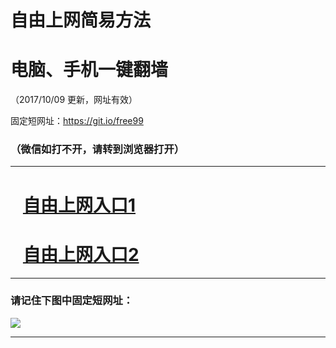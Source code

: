 ﻿# 自由上网简易方法

# 电脑、手机一键翻墙

（2017/10/09 更新，网址有效）

固定短网址：https://git.io/free99

### （微信如打不开，请转到浏览器打开）


***





# &nbsp;&nbsp; <a href="http://ft2134423514.fwq-tz-1001.info/fwqtz01.html?t=100900126429 " target="_blank">自由上网入口1</a>
# &nbsp;&nbsp; <a href="http://ft50323591.fwq-tz-1002.info/fwqtz02.html?t=10090018205 " target="_blank">自由上网入口2</a>
***

### 请记住下图中固定短网址：

<img src="https://s3-us-west-2.amazonaws.com/fwq-1001/yjfq-20170905okok.png" /> 


***

